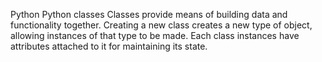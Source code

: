 Python
Python classes
Classes provide means of building data and functionality together. Creating a new class creates a new type of object, allowing instances of that type to be made. Each class instances have attributes attached to it for maintaining its state.